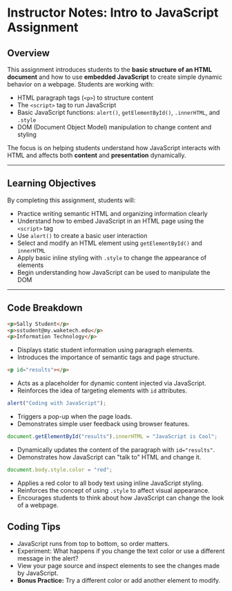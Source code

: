 # Instructor Notes: Intro to JavaScript Assignment

## Overview

This assignment introduces students to the **basic structure of an HTML document** and how to use **embedded JavaScript** to create simple dynamic behavior on a webpage. Students are working with:

- HTML paragraph tags (`<p>`) to structure content
- The `<script>` tag to run JavaScript
- Basic JavaScript functions: `alert()`, `getElementById()`, `.innerHTML`, and `.style`
- DOM (Document Object Model) manipulation to change content and styling

The focus is on helping students understand how JavaScript interacts with HTML and affects both **content** and **presentation** dynamically.

---

## Learning Objectives

By completing this assignment, students will:

- Practice writing semantic HTML and organizing information clearly
- Understand how to embed JavaScript in an HTML page using the `<script>` tag
- Use `alert()` to create a basic user interaction
- Select and modify an HTML element using `getElementById()` and `innerHTML`
- Apply basic inline styling with `.style` to change the appearance of elements
- Begin understanding how JavaScript can be used to manipulate the DOM

---

## Code Breakdown

```html
<p>Sally Student</p>
<p>sstudent@my.waketech.edu</p>
<p>Information Technology</p>
```

- Displays static student information using paragraph elements.
- Introduces the importance of semantic tags and page structure.

```html
<p id="results"></p>
```

- Acts as a placeholder for dynamic content injected via JavaScript.
- Reinforces the idea of targeting elements with `id` attributes.

```javascript
alert("Coding with JavaScript");
```

- Triggers a pop-up when the page loads.
- Demonstrates simple user feedback using browser features.

```javascript
document.getElementById("results").innerHTML = "JavaScript is Cool";
```

- Dynamically updates the content of the paragraph with `id="results"`.
- Demonstrates how JavaScript can "talk to" HTML and change it.

```javascript
document.body.style.color = "red";
```

- Applies a red color to all body text using inline JavaScript styling.
- Reinforces the concept of using `.style` to affect visual appearance.
- Encourages students to think about how JavaScript can change the look of a webpage.


## Coding Tips
- JavaScript runs from top to bottom, so order matters.
- Experiment: What happens if you change the text color or use a different message in the alert?
- View your page source and inspect elements to see the changes made by JavaScript.
- **Bonus Practice:** Try a different color or add another element to modify.
<!-- Moved to solutions/
